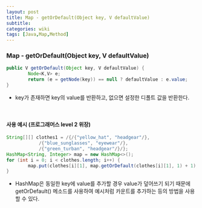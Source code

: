 ```yaml
---
layout: post
title: Map - getOrDefault(Object key, V defaultValue)
subtitle: 
categories: wiki
tags: [Java,Map,Method]
---
```


### Map - getOrDefault(Object key, V defaultValue)
```java
public V getOrDefault(Object key, V defaultValue) {
		Node<K,V> e;
		return (e = getNode(key)) == null ? defaultValue : e.value;
}
```
- key가 존재하면 key의 value를 반환하고, 없으면 설정한 디폴트 값을 반환한다.   
<br/>


#### 사용 예시 (프로그래머스 level 2 위장)
```java
String[][] clothes1 = /{/{"yellow_hat", "headgear"/}, 
			/{"blue_sunglasses", "eyewear"/}, 
			/{"green_turban", "headgear"/}/};
HashMap<String, Integer> map = new HashMap<>();
for (int i = 0; i < clothes.length; i++) {
		map.put(clothes[i][1], map.getOrDefault(clothes[i][1], 1) + 1);
}
```
- HashMap은 동일한 key에 value를 추가할 경우 value가 덮어쓰기 되기 때문에 getOrDefault() 메소드를 사용하여 예시처럼 카운트를 추가하는 등의 방법을 사용할 수 있다.